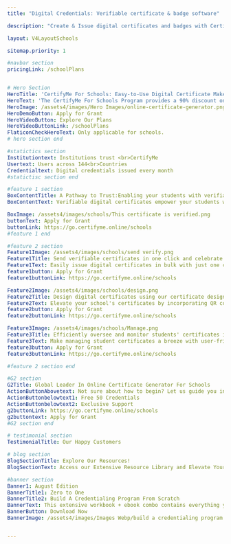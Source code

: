 ```yaml
---
title: "Digital Credentials: Verifiable certificate & badge software"

description: "Create & Issue digital certificates and badges with CertifyMe and feel confident that you’ve got the easiest technology and the best support in the industry."

layout: V4LayoutSchools

sitemap.priority: 1

#navbar section
pricingLink: /schoolPlans


# Hero Section 
HeroTitle: 'CertifyMe For Schools: Easy-to-Use Digital Certificate Maker'
HeroText: 'The CertifyMe For Schools Program provides a 90% discount on paid plans. Access and send digital certificates to empower your students in their learning journey.'
HeroImage: /assets4/images/Hero Images/online-certificate-generator.png
HeroDemoButton: Apply for Grant
HeroVideoButton: Explore Our Plans
HeroVideoButtonLink: /schoolPlans
FlaticonCheckHeroText: Only applicable for schools.
# hero section end

#statictics section
Institutiontext: Institutions trust <br>CertifyMe
Usertext: Users across 144<br>Countries
Credentialtext: Digital credentials issued every month
#statictisc section end

#feature 1 section 
BoxContentTitle: A Pathway to Trust:Enabling your students with verifiable digital certificates
BoxContentText: Verifiable digital certificates empower your students with secure records of achievements, grades, and participation. Issued by your institution, these certificates enhance program credibility and promote transparency. Students effortlessly showcase accomplishments, streamlining their educational journey.<br> This benefits educators, ensuring accurate and tamper-proof documentation, ultimately enriching the learning experience.

BoxImage: /assets4/images/schools/This certificate is verified.png
buttonText: Apply for Grant
buttonLink: https://go.certifyme.online/schools
#feature 1 end

#feature 2 section
Feature1Image: /assets4/images/schools/send verify.png
Feature1Title: Send verifiable certificates in one click and celebrate achievements instantly
Feature1Text: Easily issue digital certificates in bulk with just one click, streamlining administrative tasks for schools. Motivate students and enable educators to effortlessly reward achievements, saving time and enhancing success.
feature1button: Apply for Grant
feature1buttonLink: https://go.certifyme.online/schools

Feature2Image: /assets4/images/schools/design.png
Feature2Title: Design digital certificates using our certificate designer, providing 100+ smart options tailored for schools.
Feature2Text: Elevate your school's certificates by incorporating QR codes, customisable features, diverse layouts, integrated signatures, and effortless Canva collaboration. Select from a wide range of 100+ smart options to create standout, personalized certificates that ensure easy verification and authentic touch.
feature2button: Apply for Grant
feature2buttonLink: https://go.certifyme.online/schools

Feature3Image: /assets4/images/schools/Manage.png
Feature3Title: Efficiently oversee and monitor students' certificates in real time while boosting their active participation.
Feature3Text: Make managing student certificates a breeze with user-friendly tools. Our platform lets you easily edit, resend, export, and analyze student engagement using advanced analytics. Experience the benefits of real-time certificate management while gaining insights to boost student participation and performance.
feature3button: Apply for Grant
feature3buttonLink: https://go.certifyme.online/schools

#feature 2 section end

#G2 section
G2Title: Global Leader In Online Certificate Generator For Schools
ActionButtonAbovetext: Not sure about how to begin? Let us guide you in the right direction!
ActionButtonbelowtext1: Free 50 Credentials
ActionButtonbelowtext2: Exclusive Support
g2buttonLink: https://go.certifyme.online/schools
g2buttontext: Apply for Grant
#G2 section end

# testimonial section
TestimonialTitle: Our Happy Customers

# blog section
BlogSectionTitle: Explore Our Resources!
BlogSectionText: Access our Extensive Resource Library and Elevate Your Digital Credential Journey.

#banner section
Banner1: August Edition
BannerTitle1: Zero to One
BannerTitle2: Build A Credentialing Program From Scratch
BannerText: This extensive workbook + ebook combo contains everything you need to build a credentialing program from scratch.
BannerButton: Download Now
BannerImage: /assets4/images/Images Webp/build a credentialing program.webp


---
```

